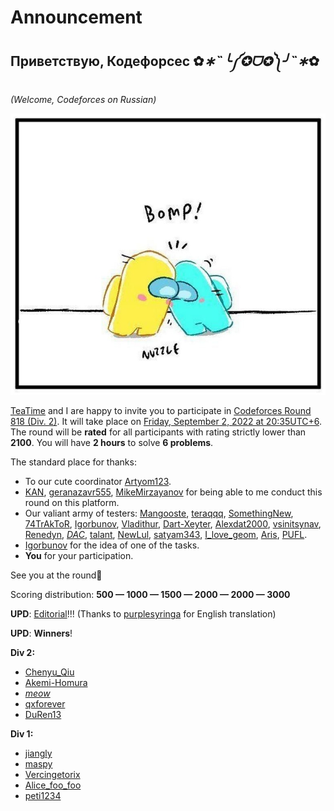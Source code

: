 # Announcement

Приветствую, Кодефорсес ✿*∗˵╰༼✪ᗜ✪༽╯˵∗*✿
-----------------------------------------

*(Welcome, Codeforces on Russian)*

![](images/4aa536a4a182c0e1dfd94a396385453016a34730.jpg)

[TeaTime](https://codeforces.com/profile/TeaTime "Master TeaTime") and I are happy to invite you to participate in [Codeforces Round 818 (Div. 2)](https://codeforces.com/contest/1717 "Codeforces Round 818 (Div. 2)"). It will take place on [Friday, September 2, 2022 at 20:35UTC+6](https://codeforces.com/https://www.timeanddate.com/worldclock/fixedtime.html?day=2&month=9&year=2022&hour=17&min=35&sec=0&p1=166). The round will be **rated** for all participants with rating strictly lower than **2100**. You will have **2 hours** to solve **6 problems**.

The standard place for thanks:

 * To our cute coordinator [Artyom123](https://codeforces.com/profile/Artyom123 "Grandmaster Artyom123").
* [KAN](https://codeforces.com/profile/KAN "Legendary Grandmaster KAN"), [geranazavr555](https://codeforces.com/profile/geranazavr555 "Headquarters, geranazavr555"), [MikeMirzayanov](https://codeforces.com/profile/MikeMirzayanov "Headquarters, MikeMirzayanov") for being able to me conduct this round on this platform.
* Our valiant army of testers: [Mangooste](https://codeforces.com/profile/Mangooste "Grandmaster Mangooste"), [teraqqq](https://codeforces.com/profile/teraqqq "International Grandmaster teraqqq"), [SomethingNew](https://codeforces.com/profile/SomethingNew "International Grandmaster SomethingNew"), [74TrAkToR](https://codeforces.com/profile/74TrAkToR "Grandmaster 74TrAkToR"), [Igorbunov](https://codeforces.com/profile/Igorbunov "Grandmaster Igorbunov"), [Vladithur](https://codeforces.com/profile/Vladithur "Master Vladithur"), [Dart-Xeyter](https://codeforces.com/profile/Dart-Xeyter "Master Dart-Xeyter"), [Alexdat2000](https://codeforces.com/profile/Alexdat2000 "Master Alexdat2000"), [vsinitsynav](https://codeforces.com/profile/vsinitsynav "Master vsinitsynav"), [Renedyn](https://codeforces.com/profile/Renedyn "Master Renedyn"), [_DAC_](https://codeforces.com/profile/_DAC_ "Master _DAC_"), [talant](https://codeforces.com/profile/talant "Master talant"), [NewLul](https://codeforces.com/profile/NewLul "Candidate Master NewLul"), [satyam343](https://codeforces.com/profile/satyam343 "Candidate Master satyam343"), [I_love_geom](https://codeforces.com/profile/I_love_geom "Candidate Master I_love_geom"), [Aris](https://codeforces.com/profile/Aris "Expert Aris"), [PUFL](https://codeforces.com/profile/PUFL "Pupil PUFL").
* [Igorbunov](https://codeforces.com/profile/Igorbunov "Grandmaster Igorbunov") for the idea of one of the tasks.
* **You** for your participation.

See you at the round🥰

Scoring distribution: **500 — 1000 — 1500 — 2000 — 2000 — 3000**

**UPD**: [Editorial](Tutorial_(en).md)!!! (Thanks to [purplesyringa](https://codeforces.com/profile/purplesyringa "International Master purplesyringa") for English translation)

**UPD**: **Winners**!

**Div 2:**

 * [Chenyu_Qiu](https://codeforces.com/profile/Chenyu_Qiu "Candidate Master Chenyu_Qiu")
* [Akemi-Homura](https://codeforces.com/profile/Akemi-Homura "Candidate Master Akemi-Homura")
* [_meow_](https://codeforces.com/profile/_meow_ "Pupil _meow_")
* [qxforever](https://codeforces.com/profile/qxforever "Candidate Master qxforever")
* [DuRen13](https://codeforces.com/profile/DuRen13 "Newbie DuRen13")

**Div 1:**

 * [jiangly](https://codeforces.com/profile/jiangly "Legendary Grandmaster jiangly")
* [maspy](https://codeforces.com/profile/maspy "International Grandmaster maspy")
* [Vercingetorix](https://codeforces.com/profile/Vercingetorix "International Grandmaster Vercingetorix")
* [Alice_foo_foo](https://codeforces.com/profile/Alice_foo_foo "Legendary Grandmaster Alice_foo_foo")
* [peti1234](https://codeforces.com/profile/peti1234 "International Grandmaster peti1234")
